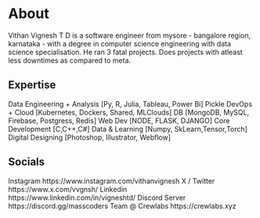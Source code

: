 <h1> About </h1>
Vithan Vignesh T D  is a software engineer from mysore - bangalore region, karnataka - with a degree in computer science engineering with data science specialisation. He ran 3 fatal projects. Does projects with atleast less downtimes as compared to meta. 
<h2> Expertise </h2>
Data Engineering + Analysis [Py, R, Julia, Tableau, Power Bi] 
Pickle DevOps + Cloud [Kubernetes, Dockers, Shared, MLClouds]
DB [MongoDB, MySQL, Firebase, Postgress, Redis]
Web Dev [NODE, FLASK, DJANGO]
Core Development [C,C++,C#]
Data & Learning [Numpy, SkLearn,Tensor,Torch]
Digital Designing [Photoshop, Illustrator, Webflow]

<h2> Socials </h2>
Instagram https://www.instagram.com/vithanvignesh  
X / Twitter https://www.x.com/vvgnsh/
Linkedin https://www.linkedin.com/in/vigneshtd/
Discord Server https://discord.gg/masscoders
Team @ Crewlabs https://crewlabs.xyz
